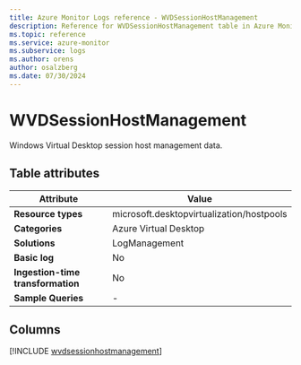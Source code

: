 ```yaml
---
title: Azure Monitor Logs reference - WVDSessionHostManagement
description: Reference for WVDSessionHostManagement table in Azure Monitor Logs.
ms.topic: reference
ms.service: azure-monitor
ms.subservice: logs
ms.author: orens
author: osalzberg
ms.date: 07/30/2024
---
```


# WVDSessionHostManagement

Windows Virtual Desktop session host management data.


## Table attributes

|Attribute|Value|
|---|---|
|**Resource types**|microsoft.desktopvirtualization/hostpools|
|**Categories**|Azure Virtual Desktop|
|**Solutions**| LogManagement|
|**Basic log**|No|
|**Ingestion-time transformation**|No|
|**Sample Queries**|-|



## Columns
  
[!INCLUDE [wvdsessionhostmanagement](./includes/wvdsessionhostmanagement-include.md)]
